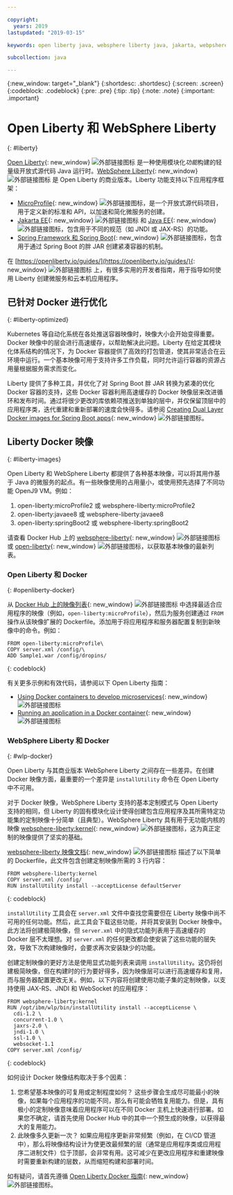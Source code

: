 ```yaml
---

copyright:
  years: 2019
lastupdated: "2019-03-15"

keywords: open liberty java, websphere liberty java, jakarta, webpshere docker, liberty docker, liberty docker images, installutility, microprofile java, dual layer docker, develop microservices

subcollection: java

---
```


{:new_window: target="_blank"}
{:shortdesc: .shortdesc}
{:screen: .screen}
{:codeblock: .codeblock}
{:pre: .pre}
{:tip: .tip}
{:note: .note}
{:important: .important}

# Open Liberty 和 WebSphere Liberty
{: #liberty}

[Open Liberty](https://openliberty.io/){: new_window} ![外部链接图标](../icons/launch-glyph.svg "外部链接图标") 是一种使用模块化*功能*构建的轻量级开放式源代码 Java 运行时。[WebSphere Liberty](https://developer.ibm.com/wasdev/){: new_window} ![外部链接图标](../icons/launch-glyph.svg "外部链接图标") 是 Open Liberty 的商业版本。Liberty 功能支持以下应用程序框架：

* [MicroProfile](https://microprofile.io/){: new_window} ![外部链接图标](../icons/launch-glyph.svg "外部链接图标")，是一个开放式源代码项目，用于定义新的标准和 API，以加速和简化微服务的创建。
* [Jakarta EE](https://jakarta.ee){: new_window} ![外部链接图标](../icons/launch-glyph.svg "外部链接图标") 和 [Java EE](https://www.oracle.com/technetwork/java/javaee/overview/index.html){: new_window} ![外部链接图标](../icons/launch-glyph.svg "外部链接图标")，包含用于不同的规范（如 JNDI 或 JAX-RS）的功能。
* [Spring Framework 和 Spring Boot](https://www.ibm.com/support/knowledgecenter/en/SSEQTP_liberty/com.ibm.websphere.wlp.doc/ae/twlp_dep_springboot.html){: new_window} ![外部链接图标](../icons/launch-glyph.svg "外部链接图标")，包含用于通过 Spring Boot 的胖 JAR 创建紧凑容器的机制。

在 [https://openliberty.io/guides/](https://openliberty.io/guides/){: new_window} ![外部链接图标](../icons/launch-glyph.svg "外部链接图标") 上，有很多实用的开发者指南，用于指导如何使用 Liberty 创建微服务和云本机应用程序。

## 已针对 Docker 进行优化
{: #liberty-optimized}

Kubernetes 等自动化系统在各处推送容器映像时，映像大小会开始变得重要。Docker 映像中的层会进行高速缓存，以帮助解决此问题。Liberty 在给定其模块化体系结构的情况下，为 Docker 容器提供了高效的打包管道，使其非常适合在云环境中运行。一个基本映像可用于支持许多工作负载，同时允许运行容器的资源占用量根据服务需求而变化。

Liberty 提供了多种工具，并优化了对 Spring Boot 胖 JAR 转换为紧凑的优化 Docker 容器的支持，这些 Docker 容器利用高速缓存的 Docker 映像层来改进循环和发布时间。通过将很少更改的库依赖项推送到单独的层中，并仅保留顶层中的应用程序类，迭代重建和重新部署的速度会快得多。请参阅 [Creating Dual Layer Docker images for Spring Boot apps](https://openliberty.io/blog/2018/07/02/creating-dual-layer-docker-images-for-spring-boot-apps.html){: new_window} ![外部链接图标](../icons/launch-glyph.svg "外部链接图标")。

## Liberty Docker 映像
{: #liberty-images}

Open Liberty 和 WebSphere Liberty 都提供了各种基本映像，可以将其用作基于 Java 的微服务的起点。有一些映像使用的占用量小，或使用预先选择了不同功能 OpenJ9 VM。例如：

1. open-liberty:microProfile2 或 websphere-liberty:microProfile2
2. open-liberty:javaee8 或 websphere-liberty:javaee8
3. open-liberty:springBoot2 或 websphere-liberty:springBoot2

请查看 Docker Hub 上的 [websphere-liberty](https://hub.docker.com/_/websphere-liberty/){: new_window} ![外部链接图标](../icons/launch-glyph.svg "外部链接图标") 或 [open-liberty](https://hub.docker.com/_/open-liberty/){: new_window} ![外部链接图标](../icons/launch-glyph.svg "外部链接图标")，以获取基本映像的最新列表。

### Open Liberty 和 Docker
{: #openliberty-docker}

从 [Docker Hub 上的映像列表](https://hub.docker.com/_/open-liberty/){: new_window} ![外部链接图标](../icons/launch-glyph.svg "外部链接图标") 中选择最适合应用程序的映像（例如，`open-liberty:microProfile`），然后为服务创建通过 `FROM` 操作从该映像扩展的 Dockerfile。添加用于将应用程序和服务器配置复制到新映像中的命令。例如：

```docker
FROM open-liberty:microProfile\
COPY server.xml /config/\
ADD Sample1.war /config/dropins/
```
{: codeblock}

有关更多示例和有效代码，请参阅以下 Open Liberty 指南：

* [Using Docker containers to develop microservices](https://openliberty.io/guides/docker.html){: new_window} ![外部链接图标](../icons/launch-glyph.svg "外部链接图标")
* [Running an application in a Docker container](https://openliberty.io/guides/getting-started.html#running-the-application-in-a-docker-container){: new_window} ![外部链接图标](../icons/launch-glyph.svg "外部链接图标")

### WebSphere Liberty 和 Docker
{: #wlp-docker}

Open Liberty 与其商业版本 WebSphere Liberty 之间存在一些差异。在创建 Docker 映像方面，最重要的一个差异是 `installUtility` 命令在 Open Liberty 中不可用。

对于 Docker 映像，WebSphere Liberty 支持的基本定制模式与 Open Liberty 支持的相同，但 Liberty 的固有模块化设计使得创建包含应用程序及其所需特定功能集的定制映像十分简单（且典型）。WebSphere Liberty 具有用于无功能内核的映像 [websphere-liberty:kernel](https://github.com/WASdev/ci.docker/blob/9d28dfba4d20596f89b393bc9e3ae8295feec469/ga/developer/kernel/Dockerfile){: new_window} ![外部链接图标](../icons/launch-glyph.svg "外部链接图标")，这为真正定制的映像提供了坚实的基础。

[websphere-liberty 映像文档](https://hub.docker.com/_/websphere-liberty/){: new_window} ![外部链接图标](../icons/launch-glyph.svg "外部链接图标") 描述了以下简单的 Dockerfile，此文件包含创建定制映像所需的 3 行内容：

```docker
FROM websphere-liberty:kernel
COPY server.xml /config/
RUN installUtility install --acceptLicense defaultServer
```
{: codeblock}

`installUtility` 工具会在 `server.xml` 文件中查找您需要但在 Liberty 映像中尚不可用的任何功能。然后，此工具会下载这些功能，并将其安装到 Docker 映像中。此方法将创建极简映像，但 `server.xml` 中的隐式功能列表用于高速缓存的 Docker 层不太理想。对 `server.xml` 的任何更改都会使安装了这些功能的层失效，导致下次构建映像时，会要求再次安装缺少的功能。

创建定制映像的更好方法是使用显式功能列表来调用 `installUtility`。这仍将创建极简映像，但在构建时的行为要好得多，因为映像层可以进行高速缓存和复用，而与服务器配置更改无关。例如，以下内容将创建使用功能子集的定制映像，以支持使用 JAX-RS、JNDI 和 WebSocket 的应用程序：

```docker
FROM websphere-liberty:kernel
RUN /opt/ibm/wlp/bin/installUtility install --acceptLicense \
  cdi-1.2 \
  concurrent-1.0 \
  jaxrs-2.0 \
  jndi-1.0 \
  ssl-1.0 \
  websocket-1.1
COPY server.xml /config/
```
{: codeblock}

如何设计 Docker 映像结构取决于多个因素：

1. 您希望基本映像的可复用或定制程度如何？
    这些步骤会生成尽可能最小的映像，如果每个应用程序的功能不同，那么有可能会牺牲复用能力。但是，具有极小的定制映像意味着应用程序可以在不同 Docker 主机上快速进行部署。如果您不确定，请首先使用 Docker Hub 中的其中一个预生成的映像，以获得最大的复用能力。
2. 此映像多久更新一次？
    如果应用程序更新非常频繁（例如，在 CI/CD 管道中），那么将映像结构设计为使更改最频繁的层（通常是应用程序类或应用程序二进制文件）位于顶部，会非常有用。这可减少在更改应用程序和重建映像时需要重新构建的层数，从而缩短构建和部署时间。

如有疑问，请首先遵循 [Open Liberty Docker 指南](https://openliberty.io/guides/docker.html){: new_window} ![外部链接图标](../icons/launch-glyph.svg "外部链接图标")。
